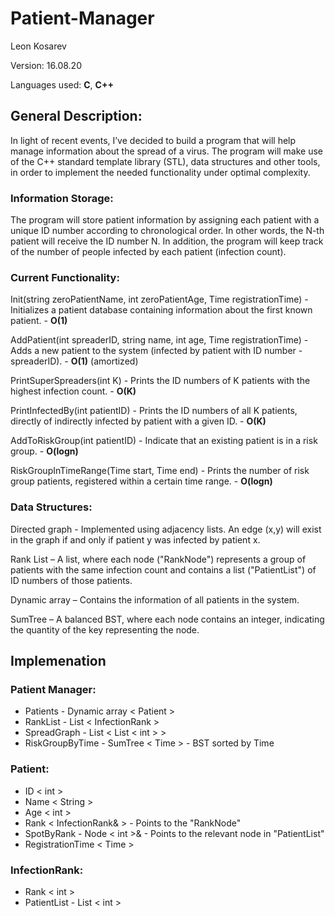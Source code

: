 # Patient-Manager

Leon Kosarev 

Version: 16.08.20 

Languages used: **C**, **C++**

## General Description: 

In light of recent events, I’ve decided to build a program that will help manage information about the spread of a virus. The program will make use of the C++ standard template library (STL), data structures and other tools, in order to implement the needed functionality  under optimal complexity. 

### Information Storage: 

The program will store patient information by assigning each patient with a unique ID number according to chronological order. In other words, the N-th patient will receive the ID number N. In addition, the program will keep track of the number of people infected by each patient (infection count). 

### Current Functionality: 

Init(string zeroPatientName, int zeroPatientAge, Time registrationTime) - Initializes a patient database containing information about the first known patient. - **O(1)** 

AddPatient(int spreaderID, string name, int age, Time registrationTime) - Adds a new patient to the system (infected by patient with ID number - spreaderID). -  **O(1)** (amortized) 

PrintSuperSpreaders(int K) - Prints the ID numbers of K patients with the highest infection count. - **O(K)** 

PrintInfectedBy(int patientID) - Prints the ID numbers of all K patients, directly of indirectly infected by patient with a given ID. - **O(K)** 

AddToRiskGroup(int patientID) - Indicate that an existing patient is in a risk group. - **O(logn)** 

RiskGroupInTimeRange(Time start, Time end) - Prints the number of risk group patients, registered within a certain time range. - **O(logn)** 

### Data Structures: 

Directed graph - Implemented using adjacency lists. An edge (x,y) will exist in the graph if and only if patient y was infected by patient x. 

Rank List – A list, where each node ("RankNode") represents a group of patients with the same infection count and contains a list ("PatientList") of ID numbers of those patients. 

Dynamic array – Contains the information of all patients in the system. 

SumTree – A balanced BST,  where each node contains an integer, indicating the quantity of the key representing the node.

## Implemenation

### Patient Manager:

- Patients - Dynamic array < Patient >
- RankList - List < InfectionRank >
- SpreadGraph - List < List < int > >
- RiskGroupByTime - SumTree < Time > - BST sorted by Time

### Patient:

- ID < int >
- Name < String >
- Age < int >
- Rank < InfectionRank& > - Points to the "RankNode"
- SpotByRank - Node < int >& - Points to the relevant node in "PatientList"
- RegistrationTime < Time >

### InfectionRank:

- Rank < int >
- PatientList - List < int >


 

